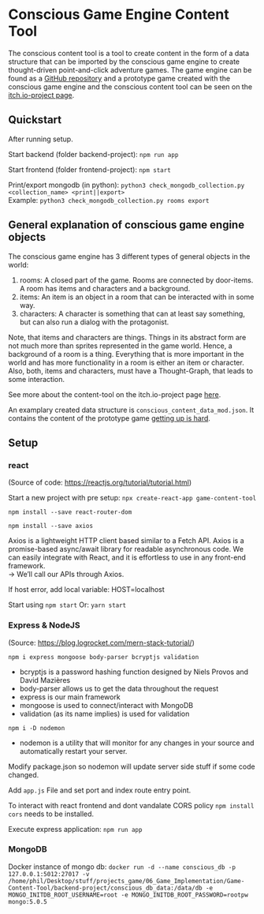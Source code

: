 # Conscious Game Engine Content Tool

The conscious content tool is a tool to create content in the form of a data structure that can be imported by the conscious game engine to create thought-driven point-and-click adventure games. The game engine can be found as a [GitHub repository](https://github.com/waackph/conscious-game) and a prototype game created with the conscious game engine and the conscious content tool can be seen on the [itch.io-project page](https://waackph.itch.io/getting-up-is-hard).

## Quickstart

After running setup.

Start backend (folder backend-project): `npm run app`

Start frontend (folder frontend-project): `npm start`

Print/export mongodb (in python): `python3 check_mongodb_collection.py <collection_name> <print||export>`<br>
Example: `python3 check_mongodb_collection.py rooms export`

## General explanation of conscious game engine objects

The conscious game engine has 3 different types of general objects in the world:
1. rooms: A closed part of the game. Rooms are connected by door-items. A room has items and characters and a background.
2. items: An item is an object in a room that can be interacted with in some way. 
3. characters: A character is something that can at least say something, but can also run a dialog with the protagonist.

Note, that items and characters are things. Things in its abstract form are not much more than sprites represented in the game world. Hence, a background of a room is a thing. Everything that is more important in the world and has more functionality in a room is either an item or character.
Also, both, items and characters, must have a Thought-Graph, that leads to some interaction.

See more about the content-tool on the itch.io-project page [here](https://waackph.itch.io/conscious-content-tool).

An examplary created data structure is `conscious_content_data_mod.json`. It contains the content of the prototype game [getting up is hard](https://waackph.itch.io/getting-up-is-hard).

## Setup

### react

(Source of code: https://reactjs.org/tutorial/tutorial.html)

Start a new project with pre setup: `npx create-react-app game-content-tool`

`npm install --save react-router-dom`

`npm install --save axios`

Axios is a lightweight HTTP client based similar to a Fetch API. Axios is a promise-based async/await library for readable asynchronous code. We can easily integrate with React, and it is effortless to use in any front-end framework.<br>
-> We’ll call our APIs through Axios.

If host error, add local variable: HOST=localhost

Start using `npm start` Or: `yarn start`

### Express & NodeJS

(Source: https://blog.logrocket.com/mern-stack-tutorial/)

`npm i express mongoose body-parser bcryptjs validation`

- bcryptjs is a password hashing function designed by Niels Provos and David Mazières
- body-parser allows us to get the data throughout the request
- express is our main framework
- mongoose is used to connect/interact with MongoDB
- validation (as its name implies) is used for validation

`npm i -D nodemon`
- nodemon is a utility that will monitor for any changes in your source and automatically restart your server.

Modify package.json so nodemon will update server side stuff if some code changed.

Add `app.js` File and set port and index route entry point.

To interact with react frontend and dont vandalate CORS policy `npm install cors` needs to be installed.

Execute express application: `npm run app`

### MongoDB

Docker instance of mongo db: `docker run -d --name conscious_db -p 127.0.0.1:5012:27017 -v /home/phil/Desktop/stuff/projects_game/06_Game_Implementation/Game-Content-Tool/backend-project/conscious_db_data:/data/db -e MONGO_INITDB_ROOT_USERNAME=root -e MONGO_INITDB_ROOT_PASSWORD=rootpw mongo:5.0.5`

